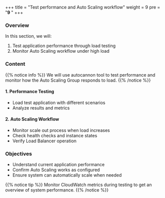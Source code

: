 +++
title = "Test performance and Auto Scaling workflow"
weight = 9
pre = "<b>9 </b>"
+++

### Overview

In this section, we will:
1. Test application performance through load testing
2. Monitor Auto Scaling workflow under high load

### Content

{{% notice info %}}
We will use autocannon tool to test performance and monitor how the Auto Scaling Group responds to load.
{{% /notice %}}

#### 1. Performance Testing
- Load test application with different scenarios
- Analyze results and metrics

#### 2. Auto Scaling Workflow
- Monitor scale out process when load increases
- Check health checks and instance states
- Verify Load Balancer operation

### Objectives
- Understand current application performance
- Confirm Auto Scaling works as configured
- Ensure system can automatically scale when needed

{{% notice tip %}}
Monitor CloudWatch metrics during testing to get an overview of system performance.
{{% /notice %}}